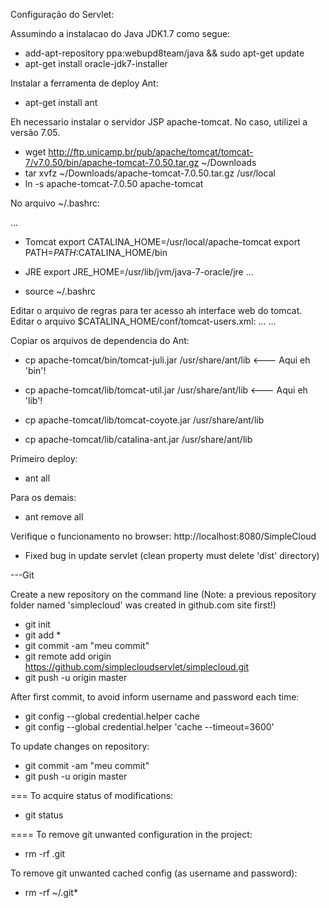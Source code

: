 
Configuração do Servlet:

Assumindo a instalacao do Java JDK1.7 como segue:

- add-apt-repository ppa:webupd8team/java && sudo apt-get update
- apt-get install oracle-jdk7-installer

Instalar a ferramenta de deploy Ant:
- apt-get install ant

Eh necessario instalar o servidor JSP apache-tomcat.
No caso, utilizei a versão 7.05.

- wget http://ftp.unicamp.br/pub/apache/tomcat/tomcat-7/v7.0.50/bin/apache-tomcat-7.0.50.tar.gz ~/Downloads
- tar xvfz ~/Downloads/apache-tomcat-7.0.50.tar.gz /usr/local
- ln -s apache-tomcat-7.0.50 apache-tomcat

No arquivo ~/.bashrc:

...
- Tomcat
export CATALINA_HOME=/usr/local/apache-tomcat
export PATH=$PATH:$CATALINA_HOME/bin
- JRE
export JRE_HOME=/usr/lib/jvm/java-7-oracle/jre
...

- source ~/.bashrc

Editar o arquivo de regras para ter acesso ah interface web do tomcat.
Editar o arquivo $CATALINA_HOME/conf/tomcat-users.xml:
...
<role rolename="manager-gui"/>
<role rolename="manager-script"/>
<role rolename="admin-gui"/>
<role rolename="admin-script"/>
<user username="admin" password="root" roles="manager-gui,manager-script,admin-gui,admin-script"/>
...

Copiar os arquivos de dependencia do Ant:

- cp apache-tomcat/bin/tomcat-juli.jar /usr/share/ant/lib   <--- Aqui eh 'bin'!

- cp apache-tomcat/lib/tomcat-util.jar /usr/share/ant/lib   <--- Aqui eh 'lib'!
- cp apache-tomcat/lib/tomcat-coyote.jar /usr/share/ant/lib
- cp apache-tomcat/lib/catalina-ant.jar /usr/share/ant/lib

Primeiro deploy:
- ant all

Para os demais:
- ant remove all

Verifique o funcionamento no browser: http://localhost:8080/SimpleCloud

- Fixed bug in update servlet (clean property must delete 'dist' directory)


---Git

Create a new repository on the command line (Note: a previous repository
folder named 'simplecloud' was created in github.com site first!)

- git init
- git add *
- git commit -am "meu commit"
- git remote add origin https://github.com/simplecloudservlet/simplecloud.git
- git push -u origin master

After first commit, to avoid inform username and password each time:

- git config --global credential.helper cache
- git config --global credential.helper 'cache --timeout=3600'

To update changes on repository:
- git commit -am "meu commit"
- git push -u origin master

===
To acquire status of modifications:
- git status

====
To remove git unwanted configuration in the project:
- rm -rf .git

To remove git unwanted cached config (as username and password):
- rm -rf ~/.git*


